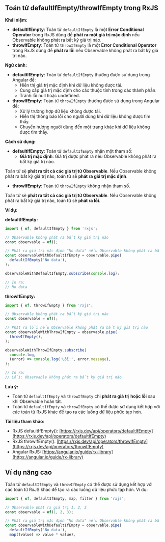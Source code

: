 ## Toán tử defaultIfEmpty/throwIfEmpty trong RxJS

**Khái niệm:**

* **defaultIfEmpty**: Toán tử `defaultIfEmpty` là một **Error Conditional Operator** trong RxJS dùng để **phát ra một giá trị mặc định** nếu Observable không phát ra bất kỳ giá trị nào.
* **throwIfEmpty**: Toán tử `throwIfEmpty` là một **Error Conditional Operator** trong RxJS dùng để **phát ra lỗi** nếu Observable không phát ra bất kỳ giá trị nào.

**Ngữ cảnh:**

* **defaultIfEmpty**: Toán tử `defaultIfEmpty` thường được sử dụng trong Angular để:
    * Hiển thị giá trị mặc định khi dữ liệu không được tải.
    * Cung cấp giá trị mặc định cho các thuộc tính trong các thành phần.
    * Tránh lỗi null hoặc undefined.
* **throwIfEmpty**: Toán tử `throwIfEmpty` thường được sử dụng trong Angular để:
    * Xử lý trường hợp dữ liệu không được tải.
    * Hiển thị thông báo lỗi cho người dùng khi dữ liệu không được tìm thấy.
    * Chuyển hướng người dùng đến một trang khác khi dữ liệu không được tìm thấy.

**Cách sử dụng:**

* **defaultIfEmpty**: Toán tử `defaultIfEmpty` nhận một tham số:
    * **Giá trị mặc định**: Giá trị được phát ra nếu Observable không phát ra bất kỳ giá trị nào.

Toán tử sẽ **phát ra tất cả các giá trị từ Observable**. Nếu Observable không phát ra bất kỳ giá trị nào, toán tử sẽ **phát ra giá trị mặc định**.

* **throwIfEmpty**: Toán tử `throwIfEmpty` không nhận tham số.

Toán tử sẽ **phát ra tất cả các giá trị từ Observable**. Nếu Observable không phát ra bất kỳ giá trị nào, toán tử sẽ **phát ra lỗi**.

**Ví dụ:**

**defaultIfEmpty:**

```typescript
import { of, defaultIfEmpty } from 'rxjs';

// Observable không phát ra bất kỳ giá trị nào
const observable = of();

// Phát ra giá trị mặc định "No data" nếu Observable không phát ra bất kỳ giá trị nào
const observableWithDefaultIfEmpty = observable.pipe(
  defaultIfEmpty('No data'),
);

observableWithDefaultIfEmpty.subscribe(console.log);

// In ra:
// No data
```

**throwIfEmpty:**

```typescript
import { of, throwIfEmpty } from 'rxjs';

// Observable không phát ra bất kỳ giá trị nào
const observable = of();

// Phát ra lỗi nếu Observable không phát ra bất kỳ giá trị nào
const observableWithThrowIfEmpty = observable.pipe(
  throwIfEmpty(),
);

observableWithThrowIfEmpty.subscribe(
  console.log,
  (error) => console.log('Lỗi:', error.message),
);

// In ra:
// Lỗi: Observable không phát ra bất kỳ giá trị nào
```

**Lưu ý:**

* Toán tử `defaultIfEmpty` và `throwIfEmpty` chỉ **phát ra giá trị hoặc lỗi** sau khi Observable hoàn tất.
* Toán tử `defaultIfEmpty` và `throwIfEmpty` có thể được sử dụng kết hợp với các toán tử RxJS khác để tạo ra các luồng dữ liệu phức tạp hơn.

**Tài liệu tham khảo:**

* RxJS defaultIfEmpty(): [https://rxjs.dev/api/operators/defaultIfEmpty](https://rxjs.dev/api/operators/defaultIfEmpty)
* RxJS throwIfEmpty(): [https://rxjs.dev/api/operators/throwIfEmpty](https://rxjs.dev/api/operators/throwIfEmpty)
* Angular RxJS: [https://angular.io/guide/rx-library](https://angular.io/guide/rx-library)

## Ví dụ nâng cao

Toán tử `defaultIfEmpty` và `throwIfEmpty` có thể được sử dụng kết hợp với các toán tử RxJS khác để tạo ra các luồng dữ liệu phức tạp hơn. Ví dụ:

```typescript
import { of, defaultIfEmpty, map, filter } from 'rxjs';

// Observable phát ra giá trị 1, 2, 3
const observable = of(1, 2, 3);

// Phát ra giá trị mặc định "No data" nếu Observable không phát ra bất kỳ giá trị nào, sau đó lấy bình phương của giá trị và chỉ lấy các giá trị lớn hơn 10
const observableWithDefaultIfEmpty = observable.pipe(
  defaultIfEmpty('No data'),
  map((value) => value * value),
  